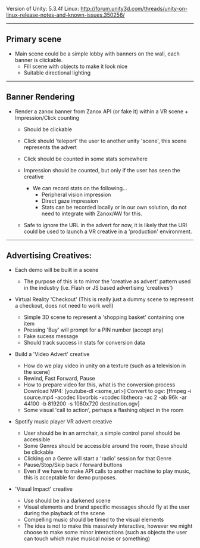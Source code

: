 Version of Unity: 5.3.4f 
Linux: http://forum.unity3d.com/threads/unity-on-linux-release-notes-and-known-issues.350256/

------------------------------------------------------------------------------------------------------------------------------------------------------------------------------------------------------
Primary scene
------------------------------------------------------------------------------------------------------------------------------------------------------------------------------------------------------
* Main scene could be a simple lobby with banners on the wall, each banner is clickable.
	+ Fill scene with objects to make it look nice
	+ Suitable directional lighting

------------------------------------------------------------------------------------------------------------------------------------------------------------------------------------------------------
Banner Rendering
------------------------------------------------------------------------------------------------------------------------------------------------------------------------------------------------------
* Render a zanox banner from Zanox API (or fake it) within a VR scene + Impression/Click counting
	+ Should be clickable
	+ Click should 'teleport' the user to another unity 'scene', this scene represents the advert
	+ Click should be counted in some stats somewhere
	+ Impression should be counted, but only if the user has seen the creative
		+ We can record stats on the following...
			+ Peripheral vision impression
			+ Direct gaze impression
			+ Stats can be recorded locally or in our own solution, do not need to integrate with Zanox/AW for this.

	+ Safe to ignore the URL in the advert for now, it is likely that the URI could be used to launch a VR creative in a 'production' environment.

------------------------------------------------------------------------------------------------------------------------------------------------------------------------------------------------------
Advertising Creatives:
------------------------------------------------------------------------------------------------------------------------------------------------------------------------------------------------------
* Each demo will be built in a scene
	+ The purpose of this is to mirror the 'creative as advert' pattern used in the industry (i.e. Flash or JS based advertising 'creatives')

* Virtual Reality 'Checkout' (This is really just a  dummy scene to represent a checkout, does not need to work well)
	+ Simple 3D scene to represent a 'shopping basket' containing one item
	+ Pressing 'Buy' will prompt for a PIN number (accept any)
	+ Fake sucess message
	+ Should track success in stats for conversion data

* Build a 'Video Advert' creative
	+ How do we play video in unity on a texture (such as a television in the scene)
	+ Rewind, Fast Forward, Pause
	+ How to prepare video for this, what is the conversion process
		Download MP4:   [youtube-dl <some_url>] 
		Convert to ogv: [ffmpeg -i source.mp4 -acodec libvorbis -vcodec libtheora -ac 2 -ab 96k -ar 44100 -b 819200 -s 1080x720 destination.ogv]
	+ Some visual 'call to action', perhaps a flashing object in the room

* Spotify music player VR advert creative
	+ User should be in an armchair, a simple control panel should be accessible
	+ Some Genres should be accessible around the room, these should be clickable
	+ Clicking on a Genre will start a 'radio' session for that Genre	
	+ Pause/Stop/Skip back / forward buttons
	+ Even if we have to make API calls to another machine to play music, this is acceptable for demo purposes.

* 'Visual Impact' creative
	+ Use should be in a darkened scene
	+ Visual elements and brand specific messages should fly at the user during the playback of the scene
	+ Compelling music should be timed to the visual elements
	+ The idea is not to make this massively interactive, however we might choose to make some minor interactions (such as objects the user can touch which make musical noise or something)
